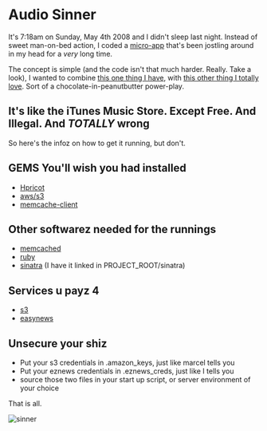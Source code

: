 Audio Sinner
============

It's 7:18am on Sunday, May 4th 2008 and I didn't sleep last night. Instead of sweet man-on-bed action, I coded a [micro-app](http://therealadam.com/archive/2007/11/23/the-rise-of-the-micro-app/ "Adam Keys on how awesome I am.") that's been jostling around in my head for a _very_ long time.

The concept is simple (and the code isn't that much harder. Really. Take a look), I wanted to combine [this one thing I have](http://www.apple.com/iphone/ "Apple - iPhone"), with [this other thing I totally love](http://easynews.com/ "EasyNews - Party like it's 1987"). Sort of a chocolate-in-peanutbutter power-play.


It's like the iTunes Music Store. Except Free. And Illegal. And _TOTALLY_ wrong
-----------------------------------------------------------------------------

So here's the infoz on how to get it running, but don't.

GEMS You'll wish you had installed
----------------------------------

* [Hpricot](http://code.whytheluckystiff.net/hpricot/ "Hpricot, a fast and delightful HTML parser")
* [aws/s3](http://amazon.rubyforge.org/ "AWS::S3 - Ruby Library for Amazon Simple Storage Service (S3)")
* [memcache-client](http://dev.robotcoop.com/Libraries/memcache-client/index.html "seattlerb's memcache-client-1.3.0 Documentation")


Other softwarez needed for the runnings
---------------------------------------

* [memcached](http://www.danga.com/memcached/ "memcached: a distributed memory object caching system")
* [ruby](http://www.ruby-lang.org/ "Ruby Programming Language")
* [sinatra](http://github.com/bmizerany/sinatra/tree/master "bmizerany's sinatra at master &mdash; GitHub") (I have it linked in PROJECT_ROOT/sinatra)


Services u payz 4
-----------------

* [s3](http://aws.amazon.com/s3 "Amazon.com: Amazon S3, Amazon Simple Storage Service, Unlimited Online Storage: Amazon Web Services")
* [easynews](http://www.newsgroupreviews.com/easynews-review.html "Easynews Review - Compare Easynews to 50+ Usenet Providers")


Unsecure your shiz
------------------

* Put your s3 credentials in .amazon_keys, just like marcel tells you
* Put your eznews credentials in .eznews_creds, just like I tells you
* source those two files in your start up script, or server environment of your choice

That is all.

![sinner](http://img.skitch.com/20080504-e5ajxaua1n5f3gw7nidh2wyfkt.png "This doesn't exist")